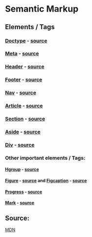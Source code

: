 # Semantic Markup

## Elements / Tags

### [Doctype](elements-tags/doctype.md) - [source](https://developer.mozilla.org/en-US/docs/Glossary/Doctype)

### [Meta](elements-tags/meta.md) - [source](https://developer.mozilla.org/en-US/docs/Web/HTML/Element/meta)

### [Header](elements-tags/header.md) - [source](https://developer.mozilla.org/en-US/docs/Web/HTML/Element/header)

### [Footer](elements-tags/footer.md) - [source](https://developer.mozilla.org/en-US/docs/Web/HTML/Element/footer)

### [Nav](elements-tags/nav.md) - [source](https://developer.mozilla.org/en-US/docs/Web/HTML/Element/nav)

### [Article](elements-tags/article.md) - [source](https://developer.mozilla.org/en-US/docs/Web/HTML/Element/article)

### [Section](elements-tags/section.md) - [source](https://developer.mozilla.org/en-US/docs/Web/HTML/Element/section)

### [Aside](elements-tags/aside.md) - [source](https://developer.mozilla.org/en-US/docs/Web/HTML/Element/aside)

### [Div](elements-tags/div.md) - [source](https://developer.mozilla.org/en-US/docs/Web/HTML/Element/div)

### Other important elements / Tags:

#### [Hgroup](elements-tags/hgroup.md) - [source](https://developer.mozilla.org/en-US/docs/Web/HTML/Element/hgroup)

#### [Figure](elements-tags/figure-and-figcaption.md) - [source](https://developer.mozilla.org/en-US/docs/Web/HTML/Element/figure) and [Figcaption](elements-tags/figure-and-figcaption.md) - [source](https://developer.mozilla.org/en-US/docs/Web/HTML/Element/figcaption)

#### [Progress](elements-tags/progress.md) - [source](https://developer.mozilla.org/en-US/docs/Web/HTML/Element/progress)

#### [Mark](elements-tags/mark.md) - [source](https://developer.mozilla.org/en-US/docs/Web/HTML/Element/mark)

## Source:

[MDN](https://developer.mozilla.org/)
